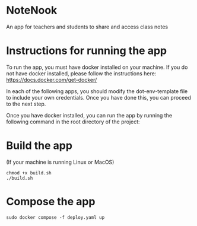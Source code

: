 # NoteNook
An app for teachers and students to share and access class notes


# Instructions for running the app

To run the app, you must have docker installed on your machine. If you do not have docker installed, please follow the instructions here: https://docs.docker.com/get-docker/

In each of the following apps, you should modify the dot-env-template file to include your own credentials. Once you have done this, you can proceed to the next step.

Once you have docker installed, you can run the app by running the following command in the root directory of the project:

# Build the app
(If your machine is running Linux or MacOS)
```
chmod +x build.sh
./build.sh
```
# Compose the app
```
sudo docker compose -f deploy.yaml up
```